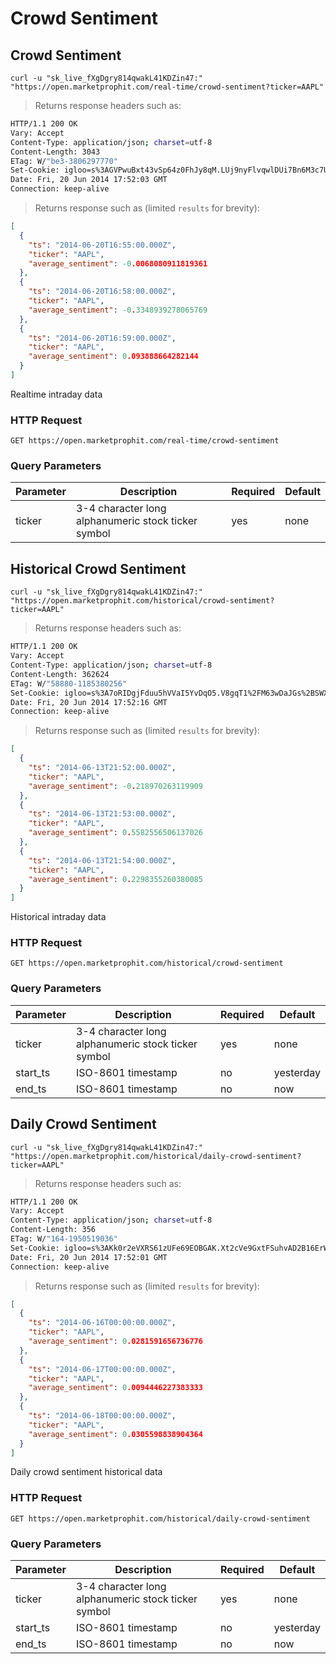 
# Crowd Sentiment


## Crowd Sentiment

```shell
curl -u "sk_live_fXgDgry814qwakL41KDZin47:" "https://open.marketprophit.com/real-time/crowd-sentiment?ticker=AAPL"
```

> Returns response headers such as:

```bash
HTTP/1.1 200 OK
Vary: Accept
Content-Type: application/json; charset=utf-8
Content-Length: 3043
ETag: W/"be3-3806297770"
Set-Cookie: igloo=s%3AGVPwuBxt43vSp64z0FhJy8qM.LUj9nyFlvqwlDUi7Bn6M3c7Um3UobSGLXpOIMy10PGc; Path=/; Expires=Sat, 21 Jun 2014 17:52:03 GMT; HttpOnly
Date: Fri, 20 Jun 2014 17:52:03 GMT
Connection: keep-alive


```

> Returns response such as (limited `results` for brevity):

```json
[
  {
    "ts": "2014-06-20T16:55:00.000Z",
    "ticker": "AAPL",
    "average_sentiment": -0.0068080911819361
  },
  {
    "ts": "2014-06-20T16:58:00.000Z",
    "ticker": "AAPL",
    "average_sentiment": -0.3348939278065769
  },
  {
    "ts": "2014-06-20T16:59:00.000Z",
    "ticker": "AAPL",
    "average_sentiment": 0.093888664282144
  }
]
```

Realtime intraday data

### HTTP Request

`GET https://open.marketprophit.com/real-time/crowd-sentiment`

### Query Parameters

Parameter | Description | Required | Default
--------- | ----------- | -------- | -------
ticker | 3-4 character long alphanumeric stock ticker symbol | yes | none



## Historical Crowd Sentiment

```shell
curl -u "sk_live_fXgDgry814qwakL41KDZin47:" "https://open.marketprophit.com/historical/crowd-sentiment?ticker=AAPL"
```

> Returns response headers such as:

```bash
HTTP/1.1 200 OK
Vary: Accept
Content-Type: application/json; charset=utf-8
Content-Length: 362624
ETag: W/"58880-1185380256"
Set-Cookie: igloo=s%3A7oRIDgjFduu5hVVaI5YvDqO5.V8gqT1%2FM63wDaJGs%2BSWXBaL8rKiTTuggPjJHBy6lDAE; Path=/; Expires=Sat, 21 Jun 2014 17:52:16 GMT; HttpOnly
Date: Fri, 20 Jun 2014 17:52:16 GMT
Connection: keep-alive


```

> Returns response such as (limited `results` for brevity):

```json
[
  {
    "ts": "2014-06-13T21:52:00.000Z",
    "ticker": "AAPL",
    "average_sentiment": -0.218970263119909
  },
  {
    "ts": "2014-06-13T21:53:00.000Z",
    "ticker": "AAPL",
    "average_sentiment": 0.5582556506137026
  },
  {
    "ts": "2014-06-13T21:54:00.000Z",
    "ticker": "AAPL",
    "average_sentiment": 0.2298355260380085
  }
]
```

Historical intraday data

### HTTP Request

`GET https://open.marketprophit.com/historical/crowd-sentiment`

### Query Parameters

Parameter | Description | Required | Default
--------- | ----------- | -------- | -------
ticker | 3-4 character long alphanumeric stock ticker symbol | yes | none
start_ts | ISO-8601 timestamp | no | yesterday
end_ts | ISO-8601 timestamp | no | now


## Daily Crowd Sentiment

```shell
curl -u "sk_live_fXgDgry814qwakL41KDZin47:" "https://open.marketprophit.com/historical/daily-crowd-sentiment?ticker=AAPL"
```

> Returns response headers such as:

```bash
HTTP/1.1 200 OK
Vary: Accept
Content-Type: application/json; charset=utf-8
Content-Length: 356
ETag: W/"164-1950519036"
Set-Cookie: igloo=s%3AKk0r2eVXRS61zUFe69EOBGAK.Xt2cVe9GxtFSuhvAD2B16ErW82c2ETudw0oMvrnI1g4; Path=/; Expires=Sat, 21 Jun 2014 17:52:01 GMT; HttpOnly
Date: Fri, 20 Jun 2014 17:52:01 GMT
Connection: keep-alive


```

> Returns response such as (limited `results` for brevity):

```json
[
  {
    "ts": "2014-06-16T00:00:00.000Z",
    "ticker": "AAPL",
    "average_sentiment": 0.0281591656736776
  },
  {
    "ts": "2014-06-17T00:00:00.000Z",
    "ticker": "AAPL",
    "average_sentiment": 0.0094446227383333
  },
  {
    "ts": "2014-06-18T00:00:00.000Z",
    "ticker": "AAPL",
    "average_sentiment": 0.0305598838904364
  }
]
```

Daily crowd sentiment historical data

### HTTP Request

`GET https://open.marketprophit.com/historical/daily-crowd-sentiment`

### Query Parameters

Parameter | Description | Required | Default
--------- | ----------- | -------- | -------
ticker | 3-4 character long alphanumeric stock ticker symbol | yes | none
start_ts | ISO-8601 timestamp | no | yesterday
end_ts | ISO-8601 timestamp | no | now
